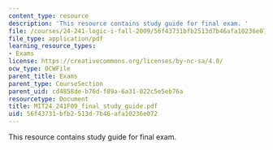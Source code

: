 ```yaml
---
content_type: resource
description: 'This resource contains study guide for final exam. '
file: /courses/24-241-logic-i-fall-2009/56f43731bfb2513d7b46afa10236e072_MIT24_241F09_final_study_guide.pdf
file_type: application/pdf
learning_resource_types:
- Exams
license: https://creativecommons.org/licenses/by-nc-sa/4.0/
ocw_type: OCWFile
parent_title: Exams
parent_type: CourseSection
parent_uid: cd4858de-b76d-f89a-6a31-022c5e5eb76a
resourcetype: Document
title: MIT24_241F09_final_study_guide.pdf
uid: 56f43731-bfb2-513d-7b46-afa10236e072
---
```

This resource contains study guide for final exam. 